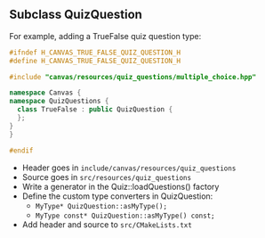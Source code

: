 ## Subclass QuizQuestion

For example, adding a TrueFalse quiz question type:

```c++
#ifndef H_CANVAS_TRUE_FALSE_QUIZ_QUESTION_H
#define H_CANVAS_TRUE_FALSE_QUIZ_QUESTION_H

#include "canvas/resources/quiz_questions/multiple_choice.hpp"

namespace Canvas {
namespace QuizQuestions {
  class TrueFalse : public QuizQuestion {
  };
}
}

#endif
```

- Header goes in `include/canvas/resources/quiz_questions`
- Source goes in `src/resources/quiz_questions`
- Write a generator in the Quiz::loadQuestions() factory
- Define the custom type converters in QuizQuestion:
  - `MyType* QuizQuestion::asMyType();`
  - `MyType const* QuizQuestion::asMyType() const;`
- Add header and source to `src/CMakeLists.txt`
